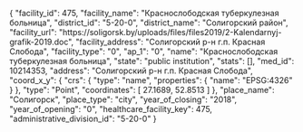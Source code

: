 {
    "facility_id": 475,
    "facility_name": "Краснослободская туберкулезная больница",
    "district_id": "5-20-0",
    "district_name": "Солигорский район",
    "facility_url": "https:\/\/soligorsk.by\/uploads\/files\/files2019\/2-Kalendarnyj-grafik-2019.doc",
    "facility_address": "Солигорский р-н г.п. Красная Слобода",
    "facility_type": "0",
    "ap_1": "0",
    "name": "Краснослободская туберкулезная больница",
    "state": "public institution",
    "stats": [],
    "med_id": 10214353,
    "address": "Солигорский р-н г.п. Красная Слобода",
    "coord_x_y": {
        "crs": {
            "type": "name",
            "properties": {
                "name": "EPSG:4326"
            }
        },
        "type": "Point",
        "coordinates": [
            27.1689,
            52.8513
        ]
    },
    "place_name": "Солигорск",
    "place_type": "city",
    "year_of_closing": "2018",
    "year_of_opening": "0",
    "healthcare_facility_key": 475,
    "administrative_division_id": "5-20-0"
}